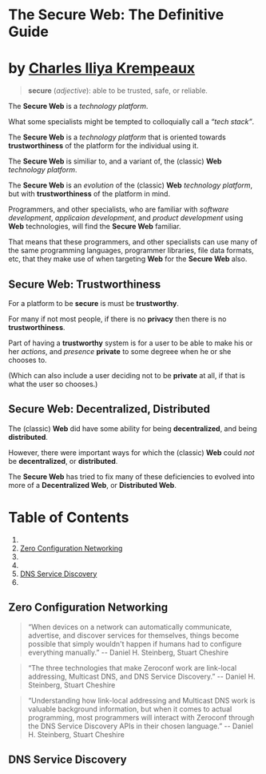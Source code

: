 # The Secure Web: The Definitive Guide
# by [Charles Iliya Krempeaux](http://changelog.ca/)

> **secure** (_adjective_): able to be trusted, safe, or reliable.

The **Secure Web** is a _technology platform_.

What some specialists might be tempted to colloquially call a _“tech stack”_.

The **Secure Web** is a _technology platform_ that is oriented towards **trustworthiness** of the platform for the individual using it.

The **Secure Web** is similiar to, and a variant of, the (classic) **Web** _technology platform_.

The **Secure Web** is an _evolution_ of the (classic) **Web** _technology platform_, but with **trustworthiness** of the platform in mind.

Programmers, and other specialists, who are familiar with
_software development_, _applicaion development_, and _product development_
using **Web** technologies, will find the **Secure Web** familiar.

That means that these programmers, and other specialists can use many of the same
programming languages, programmer libraries, file data formats, etc,
that they make use of when targeting **Web** for the **Secure Web** also.

## Secure Web: Trustworthiness

For a platform to be **secure** is must be **trustworthy**.

For many if not most people, if there is no **privacy** then there is no **trustworthiness**.

Part of having a **trustworthy** system is for a user to be able to make his or her _actions_, and _presence_ **private** to some degreee when he or she chooses to.

(Which can also include a user deciding not to be **private** at all, if that is what the user so chooses.)

## Secure Web: Decentralized, Distributed

The (classic) **Web** did have some ability for being **decentralized**, and being **distributed**.

However, there were important ways for which the (classic) **Web** could _not_ be **decentralized**, or **distributed**.

The **Secure Web** has tried to fix many of these deficiencies to evolved into more of a **Decentralized Web**, or **Distributed Web**.

# Table of Contents
1. 
2. [Zero Configuration Networking](#zero-configuration-networking)
3. 
4. 
5. [DNS Service Discovery](#dns-service-discovery)
6. 

## Zero Configuration Networking

> “When devices on a network can automatically communicate, advertise, and discover services for themselves, things become possible that simply wouldn't happen if humans had to configure everything manually.” -- Daniel H. Steinberg, Stuart Cheshire

> “The three technologies that make Zeroconf work are link-local addressing, Multicast DNS, and DNS Service Discovery.” -- Daniel H. Steinberg, Stuart Cheshire

> “Understanding how link-local addressing and Multicast DNS work is valuable background information, but when it comes to actual programming, most programmers will interact with Zeroconf through the DNS Service Discovery APIs in their chosen language.” -- Daniel H. Steinberg, Stuart Cheshire

## DNS Service Discovery

